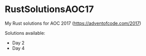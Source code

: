 # RustSolutionsAOC17
My Rust solutions for AOC 2017 (https://adventofcode.com/2017)

Solutions available:
<ul>
  <li>
    Day 2
  </li>
  <li>
    Day 4
  </li>  
  </ul>

